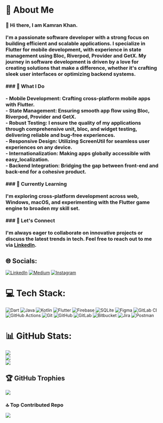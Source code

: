 # 💫 About Me
### 👋 Hi there, I am Kamran Khan.<br><br>I'm a passionate software developer with a strong focus on building efficient and scalable applications. I specialize in **Flutter** for mobile development, with experience in **state management** using **Bloc**,  **Riverpod**,  **Provider** and **GetX**. My journey in software development is driven by a love for creating solutions that make a difference, whether it's crafting sleek user interfaces or optimizing backend systems.<br><br> ### 🚀 What I Do<br><br>- **Mobile Development**: Crafting cross-platform mobile apps with Flutter.<br>- **State Management**: Ensuring smooth app flow using Bloc, Riverpod, Provider and GetX.<br>- **Robust Testing**: I ensure the quality of my applications through comprehensive unit, bloc, and widget testing, delivering reliable and bug-free experiences.<br>- **Responsive Design**: Utilizing **ScreenUtil** for seamless user experiences on any device.<br>- **Internationalization**: Making apps globally accessible with **easy_localization**.<br>- **Backend Integration**: Bridging the gap between front-end and back-end for a cohesive product.<br><br> ### 🌱 Currently Learning<br><br>I'm exploring cross-platform development across web, Windows, macOS, and experimenting with the Flutter game engine to broaden my skill set.<br><br> ### 💬 Let's Connect<br><br>I'm always eager to collaborate on innovative projects or discuss the latest trends in tech. Feel free to reach out to me via [LinkedIn](https://www.linkedin.com/in/kamran8545).<br>


## 🌐 Socials:
[![LinkedIn](https://img.shields.io/badge/LinkedIn-%230077B5.svg?logo=linkedin&logoColor=white)](https://linkedin.com/in/kamran8545) [![Medium](https://img.shields.io/badge/Medium-12100E?logo=medium&logoColor=white)](https://medium.com/@kamran8545) [![Instagram](https://img.shields.io/badge/Instagram-%23E4405F.svg?logo=Instagram&logoColor=white)](https://instagram.com/kamran8545)

# 💻 Tech Stack:
![Dart](https://img.shields.io/badge/dart-%230175C2.svg?style=for-the-badge&logo=dart&logoColor=white) ![Java](https://img.shields.io/badge/java-%23ED8B00.svg?style=for-the-badge&logo=openjdk&logoColor=white) ![Kotlin](https://img.shields.io/badge/kotlin-%237F52FF.svg?style=for-the-badge&logo=kotlin&logoColor=white) ![Flutter](https://img.shields.io/badge/Flutter-%2302569B.svg?style=for-the-badge&logo=Flutter&logoColor=white) ![Firebase](https://img.shields.io/badge/firebase-a08021?style=for-the-badge&logo=firebase&logoColor=ffcd34) ![SQLite](https://img.shields.io/badge/sqlite-%2307405e.svg?style=for-the-badge&logo=sqlite&logoColor=white) ![Figma](https://img.shields.io/badge/figma-%23F24E1E.svg?style=for-the-badge&logo=figma&logoColor=white) ![GitLab CI](https://img.shields.io/badge/gitlab%20CI-%23181717.svg?style=for-the-badge&logo=gitlab&logoColor=white) ![GitHub Actions](https://img.shields.io/badge/github%20actions-%232671E5.svg?style=for-the-badge&logo=githubactions&logoColor=white) ![Git](https://img.shields.io/badge/git-%23F05033.svg?style=for-the-badge&logo=git&logoColor=white) ![GitHub](https://img.shields.io/badge/github-%23121011.svg?style=for-the-badge&logo=github&logoColor=white) ![GitLab](https://img.shields.io/badge/gitlab-%23181717.svg?style=for-the-badge&logo=gitlab&logoColor=white) ![Bitbucket](https://img.shields.io/badge/bitbucket-%230047B3.svg?style=for-the-badge&logo=bitbucket&logoColor=white) ![Jira](https://img.shields.io/badge/jira-%230A0FFF.svg?style=for-the-badge&logo=jira&logoColor=white) ![Postman](https://img.shields.io/badge/Postman-FF6C37?style=for-the-badge&logo=postman&logoColor=white)

# 📊 GitHub Stats:
![](https://github-readme-stats.vercel.app/api?username=kamran8545&theme=dark&hide_border=true&include_all_commits=true&count_private=true)<br/>
![](https://github-readme-streak-stats.herokuapp.com/?user=kamran8545&theme=dark&hide_border=true)<br/>
![](https://github-readme-stats.vercel.app/api/top-langs/?username=kamran8545&theme=dark&hide_border=true&include_all_commits=true&count_private=true&layout=compact)

## 🏆 GitHub Trophies
![](https://github-profile-trophy.vercel.app/?username=kamran8545&theme=onedark&no-frame=false&no-bg=false&margin-w=4)

### 🔝 Top Contributed Repo
![](https://github-contributor-stats.vercel.app/api?username=kamran8545&limit=5&theme=dark&combine_all_yearly_contributions=true)

